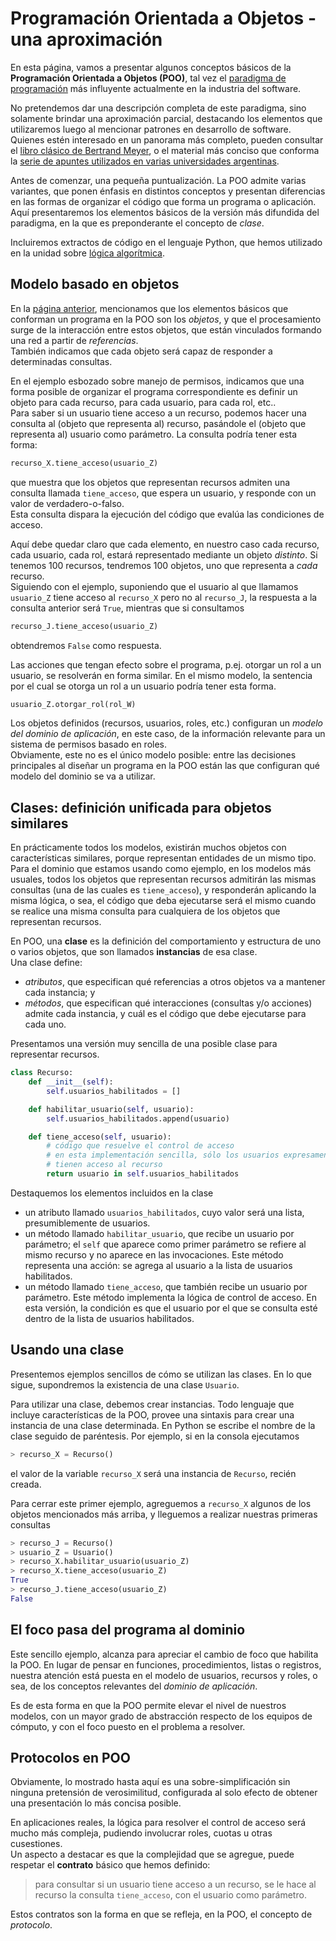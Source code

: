 # Programación Orientada a Objetos - una aproximación

En esta página, vamos a presentar algunos conceptos básicos de la **Programación Orientada a Objetos (POO)**, tal vez el [paradigma de programación](./lenguajes-paradigmas.md) más influyente actualmente en la industria del software.

No pretendemos dar una descripción completa de este paradigma, sino solamente brindar una aproximación parcial, destacando los elementos que utilizaremos luego al mencionar patrones en desarrollo de software.  
Quienes estén interesado en un panorama más completo, pueden consultar el [libro clásico de Bertrand Meyer](https://www.amazon.com/-/es/Bertrand-Meyer/dp/0136291554), o el material más conciso que conforma la [serie de apuntes utilizados en varias universidades argentinas](https://www.wollok.org/documentacion/apuntes/).

Antes de comenzar, una pequeña puntualización. La POO admite varias variantes, que ponen énfasis en distintos conceptos y presentan diferencias en las formas de organizar el código que forma un programa o aplicación.  
Aquí presentaremos los elementos básicos de la versión más difundida del paradigma, en la que es preponderante el concepto de _clase_.

Incluiremos extractos de código en el lenguaje Python, que hemos utilizado en la unidad sobre [lógica algorítmica](../../logica-algoritmica/logica-algoritmica.index.md).


## Modelo basado en objetos
En la [página anterior](./lenguajes-paradigmas.md), mencionamos que los elementos básicos que conforman un programa en la POO son los _objetos_, y que el procesamiento surge de la interacción entre estos objetos, que están vinculados formando una red a partir de _referencias_.  
También indicamos que cada objeto será capaz de responder a determinadas consultas. 

En el ejemplo esbozado sobre manejo de permisos, indicamos que una forma posible de organizar el programa correspondiente es definir un objeto para cada recurso, para cada usuario, para cada rol, etc..   
Para saber si un usuario tiene acceso a un recurso, podemos hacer una consulta al (objeto que representa al) recurso, pasándole el (objeto que representa al) usuario como parámetro. La consulta podría tener esta forma:
``` python
recurso_X.tiene_acceso(usuario_Z)
``` 
que muestra que los objetos que representan recursos admiten una consulta llamada `tiene_acceso`, que espera un usuario, y responde con un valor de verdadero-o-falso.  
Esta consulta dispara la ejecución del código que evalúa las condiciones de acceso.

Aquí debe quedar claro que cada elemento, en nuestro caso cada recurso, cada usuario, cada rol, estará representado mediante un objeto _distinto_. Si tenemos 100 recursos, tendremos 100 objetos, uno que representa a _cada_ recurso.  
Siguiendo con el ejemplo, suponiendo que el usuario al que llamamos `usuario_Z`  tiene acceso al `recurso_X` pero no al `recurso_J`, la respuesta a la consulta anterior será `True`, mientras que si consultamos
``` python
recurso_J.tiene_acceso(usuario_Z)
``` 
obtendremos `False` como respuesta.

Las acciones que tengan efecto sobre el programa, p.ej. otorgar un rol a un usuario, se resolverán en forma similar. En el mismo modelo, la sentencia por el cual se otorga un rol a un usuario podría tener esta forma.
``` python
usuario_Z.otorgar_rol(rol_W)
``` 

Los objetos definidos (recursos, usuarios, roles, etc.) configuran un _modelo del dominio de aplicación_, en este caso, de la información relevante para un sistema de permisos basado en roles.  
Obviamente, este no es el único modelo posible: entre las decisiones principales al diseñar un programa en la POO están las que configuran qué modelo del dominio se va a utilizar.


## Clases: definición unificada para objetos similares
En prácticamente todos los modelos, existirán muchos objetos con características similares, porque representan entidades de un mismo tipo.  
Para el dominio que estamos usando como ejemplo, en los modelos más usuales, todos los objetos que representan recursos admitirán las mismas consultas (una de las cuales es `tiene_acceso`), y responderán aplicando la misma lógica, o sea, el código que deba ejecutarse será el mismo cuando se realice una misma consulta para cualquiera de los objetos que representan recursos.

En POO, una **clase** es la definición del comportamiento y estructura de uno o varios objetos, que son llamados **instancias** de esa clase.  
Una clase define:
- _atributos_, que especifican qué referencias a otros objetos va a mantener cada instancia; y
- _métodos_, que especifican qué interacciones (consultas y/o acciones) admite cada instancia, y cuál es el código que debe ejecutarse para cada uno.

Presentamos una versión muy sencilla de una posible clase para representar recursos.

``` python
class Recurso:
    def __init__(self):
        self.usuarios_habilitados = []

    def habilitar_usuario(self, usuario):
        self.usuarios_habilitados.append(usuario)

    def tiene_acceso(self, usuario):
        # código que resuelve el control de acceso
        # en esta implementación sencilla, sólo los usuarios expresamente habilitados
        # tienen acceso al recurso
        return usuario in self.usuarios_habilitados
```
Destaquemos los elementos incluidos en la clase
- un atributo llamado `usuarios_habilitados`, cuyo valor será una lista, presumiblemente de usuarios.
- un método llamado `habilitar_usuario`, que recibe un usuario por parámetro; el `self` que aparece como primer parámetro se refiere al mismo recurso y no aparece en las invocaciones. Este método representa una acción: se agrega al usuario a la lista de usuarios habilitados.
- un método llamado `tiene_acceso`, que también recibe un usuario por parámetro. Este método implementa la lógica de control de acceso. En esta versión, la condición es que el usuario por el que se consulta esté dentro de la lista de usuarios habilitados.


## Usando una clase
Presentemos ejemplos sencillos de cómo se utilizan las clases. En lo que sigue, supondremos la existencia de una clase `Usuario`.

Para utilizar una clase, debemos crear instancias. Todo lenguaje que incluye características de la POO, provee una sintaxis para crear una instancia de una clase determinada. En Python se escribe el nombre de la clase seguido de paréntesis. Por ejemplo, si en la consola ejecutamos

``` python
> recurso_X = Recurso()
```
el valor de la variable `recurso_X` será una instancia de `Recurso`, recién creada.

Para cerrar este primer ejemplo, agreguemos a `recurso_X` algunos de los objetos mencionados más arriba, y lleguemos a realizar nuestras primeras consultas
``` python
> recurso_J = Recurso()
> usuario_Z = Usuario()
> recurso_X.habilitar_usuario(usuario_Z)
> recurso_X.tiene_acceso(usuario_Z)
True
> recurso_J.tiene_acceso(usuario_Z)
False
```


## El foco pasa del programa al dominio
Este sencillo ejemplo, alcanza para apreciar el cambio de foco que habilita la POO. En lugar de pensar en funciones, procedimientos, listas o registros, nuestra atención está puesta en el modelo de usuarios, recursos y roles, o sea, de los conceptos relevantes del _dominio de aplicación_.

Es de esta forma en que la POO permite elevar el nivel de nuestros modelos, con un mayor grado de abstracción respecto de los equipos de cómputo, y con el foco puesto en el problema a resolver.


## Protocolos en POO
Obviamente, lo mostrado hasta aquí es una sobre-simplificación sin ninguna pretensión de verosimilitud, configurada al solo efecto de obtener una presentación lo más concisa posible.

En aplicaciones reales, la lógica para resolver el control de acceso será mucho más compleja, pudiendo involucrar roles, cuotas u otras cusestiones.  
Un aspecto a destacar es que la complejidad que se agregue, puede respetar el **contrato** básico que hemos definido: 
> para consultar si un usuario tiene acceso a un recurso, se le hace al recurso la consulta `tiene_acceso`, con el usuario como parámetro.

Estos contratos son la forma en que se refleja, en la POO, el concepto de _protocolo_. 
